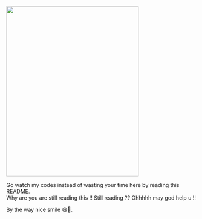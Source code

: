 <img src="https://github.com/user-attachments/assets/d050c88e-2144-48a9-bee1-0ec0bb93ec81" width="350" height="450"/>


Go watch my codes instead of wasting your time here by reading this README.       
Why are you are still reading this !!
Still reading ??
Ohhhhh may god help u !!









By the way nice smile 😆📸.

